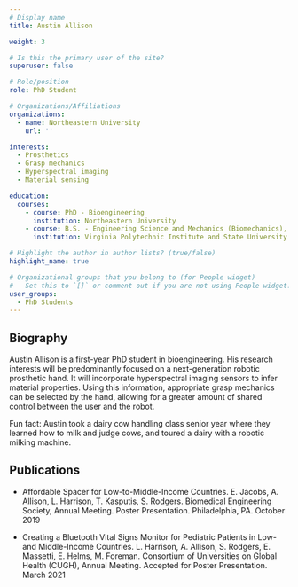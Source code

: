```yaml
---
# Display name
title: Austin Allison

weight: 3

# Is this the primary user of the site?
superuser: false

# Role/position
role: PhD Student

# Organizations/Affiliations
organizations:
  - name: Northeastern University
    url: ''

interests:
  - Prosthetics
  - Grasp mechanics  
  - Hyperspectral imaging
  - Material sensing  

education:
  courses:
    - course: PhD - Bioengineering
      institution: Northeastern University
    - course: B.S. - Engineering Science and Mechanics (Biomechanics), Minor in Biomedical Engineering and Minor in Mathematics
      institution: Virginia Polytechnic Institute and State University (Virginia Tech)

# Highlight the author in author lists? (true/false)
highlight_name: true

# Organizational groups that you belong to (for People widget)
#   Set this to `[]` or comment out if you are not using People widget.
user_groups:
  - PhD Students
---
```


## Biography

Austin Allison is a first-year PhD student in bioengineering. His research interests will be predominantly focused on a next-generation robotic prosthetic hand. It will incorporate hyperspectral imaging sensors to infer material properties. Using this information, appropriate grasp mechanics can be selected by the hand, allowing for a greater amount of shared control between the user and the robot.

Fun fact: Austin took a dairy cow handling class senior year where they learned how to milk and judge cows, and toured a dairy with a robotic milking machine.

## Publications

- Affordable Spacer for Low-to-Middle-Income Countries. E. Jacobs, A. Allison, L. Harrison, T. Kasputis, S. Rodgers. Biomedical Engineering Society, Annual Meeting. Poster Presentation. Philadelphia, PA. October 2019

- Creating a Bluetooth Vital Signs Monitor for Pediatric Patients in Low- and Middle-Income Countries. L. Harrison, A. Allison, S. Rodgers, E. Massetti, E. Helms, M. Foreman. Consortium of Universities on Global Health (CUGH), Annual Meeting. Accepted for Poster Presentation. March 2021 

